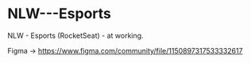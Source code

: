 # NLW---Esports

NLW - Esports (RocketSeat) - at working.

Figma -> https://www.figma.com/community/file/1150897317533332617
